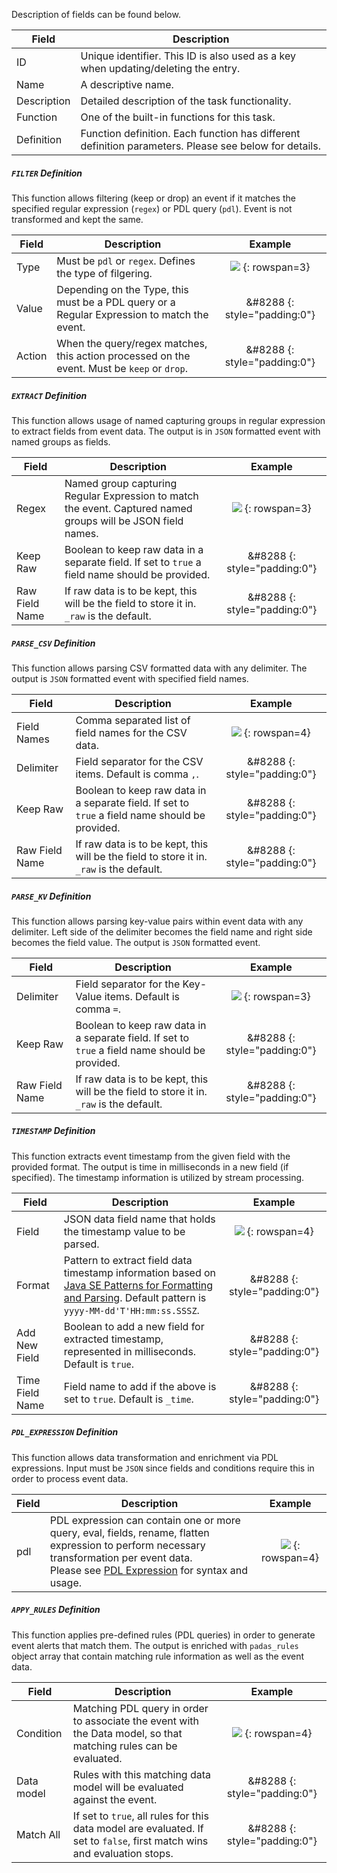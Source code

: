 
Description of fields can be found below.

| Field       | Description                                           | 
| -------     | ----------------------------------------------------- | 
| ID          | Unique identifier.  This ID is also used as a key when updating/deleting the entry. |
| Name        | A descriptive name.                                   |
| Description | Detailed description of the task functionality.       |
| Function    | One of the built-in functions for this task.        |
| Definition  | Function definition.  Each function has different definition parameters.  Please see below for details. |

##### `FILTER` Definition
This function allows filtering (keep or drop) an event if it matches the specified regular expression (`regex`) or PDL query (`pdl`).  Event is not transformed and kept the same.

| Field       | Description                                           | Example |
| -------     | ----------------------------------------------------- | :---: |
| Type        | Must be `pdl` or `regex`.  Defines the type of filgering. | <img src="../assets/img/padas_ui_task_filter_example.png" class="img-fluid py-5 w-75"> {: rowspan=3} |
| Value       | Depending on the Type, this must be a PDL query or a Regular Expression to match the event.| &#8288 {: style="padding:0"} | 
| Action      | When the query/regex matches, this action processed on the event.  Must be `keep` or `drop`.| &#8288 {: style="padding:0"} |


##### `EXTRACT` Definition
This function allows usage of named capturing groups in regular expression to extract fields from event data.  The output is in `JSON` formatted event with named groups as fields.

| Field       | Description                                           | Example |
| -------     | ----------------------------------------------------- | :---: |
| Regex       | Named group capturing Regular Expression to match the event.  Captured named groups will be JSON field names. | <img src="../assets/img/padas_ui_task_extract_example.png" class="img-fluid py-5 w-75"> {: rowspan=3} |
| Keep Raw    | Boolean to keep raw data in a separate field.  If set to `true` a field name should be provided.| &#8288 {: style="padding:0"} | 
| Raw Field Name | If raw data is to be kept, this will be the field to store it in. `_raw` is the default.| &#8288 {: style="padding:0"} |


##### `PARSE_CSV` Definition
This function allows parsing CSV formatted data with any delimiter.  The output is `JSON` formatted event with specified field names.

| Field       | Description                                           | Example |
| -------     | ----------------------------------------------------- | :---: |
| Field Names | Comma separated list of field names for the CSV data. | <img src="../assets/img/padas_ui_task_parsecsv_example.png" class="img-fluid py-5 w-75"> {: rowspan=4} |
| Delimiter   | Field separator for the CSV items.  Default is comma `,`. | &#8288 {: style="padding:0"} | 
| Keep Raw    | Boolean to keep raw data in a separate field.  If set to `true` a field name should be provided.| &#8288 {: style="padding:0"} | 
| Raw Field Name | If raw data is to be kept, this will be the field to store it in. `_raw` is the default.| &#8288 {: style="padding:0"} |


##### `PARSE_KV` Definition
This function allows parsing key-value pairs within event data with any delimiter.  Left side of the delimiter becomes the field name and right side becomes the field value.  The output is `JSON` formatted event.

| Field       | Description                                           | Example |
| -------     | ----------------------------------------------------- | :---: |
| Delimiter   | Field separator for the Key-Value items.  Default is comma `=`. | <img src="../assets/img/padas_ui_task_parsekv_example.png" class="img-fluid py-5 w-75"> {: rowspan=3}  | 
| Keep Raw    | Boolean to keep raw data in a separate field.  If set to `true` a field name should be provided.| &#8288 {: style="padding:0"} | 
| Raw Field Name | If raw data is to be kept, this will be the field to store it in. `_raw` is the default.| &#8288 {: style="padding:0"} |


##### `TIMESTAMP` Definition
This function extracts event timestamp from the given field with the provided format. The output is time in milliseconds in a new field (if specified).  The timestamp information is utilized by stream processing.

| Field       | Description                                           | Example |
| -------     | ----------------------------------------------------- | :---: |
| Field       | JSON data field name that holds the timestamp value to be parsed. | <img src="../assets/img/padas_ui_task_timestamp_example.png" class="img-fluid py-5 w-75"> {: rowspan=4}  | 
| Format      | Pattern to extract field data timestamp information based on [Java SE Patterns for Formatting and Parsing](https://docs.oracle.com/javase/8/docs/api/java/time/format/DateTimeFormatter.html). Default pattern is `yyyy-MM-dd'T'HH:mm:ss.SSSZ`.| &#8288 {: style="padding:0"} | 
| Add New Field | Boolean to add a new field for extracted timestamp, represented in milliseconds.  Default is `true`.| &#8288 {: style="padding:0"} | 
| Time Field Name | Field name to add if the above is set to `true`. Default is `_time`.| &#8288 {: style="padding:0"} | 


##### `PDL_EXPRESSION` Definition
This function allows data transformation and enrichment via PDL expressions.  Input must be `JSON` since fields and conditions require this in order to process event data.

| Field       | Description                                           | Example |
| -------     | ----------------------------------------------------- | :---: |
| pdl   | PDL expression can contain one or more query, eval, fields, rename, flatten expression to perform necessary transformation per event data.<br/>Please see [PDL Expression](/pdl-expression) for syntax and usage. | <img src="../assets/img/padas_ui_task_pdl_expressoin_example.png" class="img-fluid py-5 w-75"> {: rowspan=4}  | 

##### `APPY_RULES` Definition
This function applies pre-defined rules (PDL queries) in order to generate event alerts that match them.  The output is enriched with `padas_rules` object array that contain matching rule information as well as the event data.

| Field       | Description                                           | Example |
| -------     | ----------------------------------------------------- | :---: |
| Condition   | Matching PDL query in order to associate the event with the Data model, so that matching rules can be evaluated. | <img src="../assets/img/padas_ui_task_rules_example.png" class="img-fluid py-5 w-75"> {: rowspan=4}  | 
| Data model  | Rules with this matching data model will be evaluated against the event. | &#8288 {: style="padding:0"} | 
| Match All   | If set to `true`, all rules for this data model are evaluated.  If set to `false`, first match wins and evaluation stops. | &#8288 {: style="padding:0"} | 
